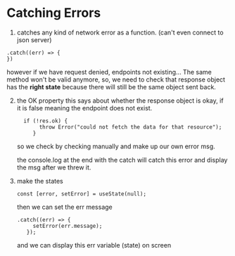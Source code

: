 # Catching Errors

1. catches any kind of network error as a function. (can't even connect to json server)

```
.catch((err) => {
})

```

however if we have request denied, endpoints not existing... The same method won't be valid anymore, so, we need to check that response object has the **right state** because there will still be the same object sent back.

2. the OK property
   this says about whether the response object is okay, if it is false meaning the endpoint does not exist.

   ```
     if (!res.ok) {
          throw Error("could not fetch the data for that resource");
        }
   ```

   so we check by checking manually and make up our own error msg.

   the console.log at the end with the catch will catch this error and display the msg after we threw it.

3. make the states

   ```
   const [error, setError] = useState(null);
   ```

   then we can set the err message

   ```
   .catch((err) => {
        setError(err.message);
      });
   ```

   and we can display this err variable (state) on screen
